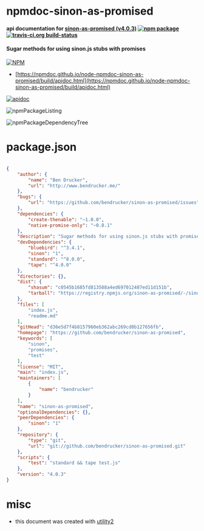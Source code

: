# npmdoc-sinon-as-promised

#### api documentation for  [sinon-as-promised (v4.0.3)](https://github.com/bendrucker/sinon-as-promised)  [![npm package](https://img.shields.io/npm/v/npmdoc-sinon-as-promised.svg?style=flat-square)](https://www.npmjs.org/package/npmdoc-sinon-as-promised) [![travis-ci.org build-status](https://api.travis-ci.org/npmdoc/node-npmdoc-sinon-as-promised.svg)](https://travis-ci.org/npmdoc/node-npmdoc-sinon-as-promised)

#### Sugar methods for using sinon.js stubs with promises

[![NPM](https://nodei.co/npm/sinon-as-promised.png?downloads=true&downloadRank=true&stars=true)](https://www.npmjs.com/package/sinon-as-promised)

- [https://npmdoc.github.io/node-npmdoc-sinon-as-promised/build/apidoc.html](https://npmdoc.github.io/node-npmdoc-sinon-as-promised/build/apidoc.html)

[![apidoc](https://npmdoc.github.io/node-npmdoc-sinon-as-promised/build/screenCapture.buildCi.browser.%252Ftmp%252Fbuild%252Fapidoc.html.png)](https://npmdoc.github.io/node-npmdoc-sinon-as-promised/build/apidoc.html)

![npmPackageListing](https://npmdoc.github.io/node-npmdoc-sinon-as-promised/build/screenCapture.npmPackageListing.svg)

![npmPackageDependencyTree](https://npmdoc.github.io/node-npmdoc-sinon-as-promised/build/screenCapture.npmPackageDependencyTree.svg)



# package.json

```json

{
    "author": {
        "name": "Ben Drucker",
        "url": "http://www.bendrucker.me/"
    },
    "bugs": {
        "url": "https://github.com/bendrucker/sinon-as-promised/issues"
    },
    "dependencies": {
        "create-thenable": "~1.0.0",
        "native-promise-only": "~0.8.1"
    },
    "description": "Sugar methods for using sinon.js stubs with promises",
    "devDependencies": {
        "bluebird": "^3.4.1",
        "sinon": "1",
        "standard": "^8.0.0",
        "tape": "^4.0.0"
    },
    "directories": {},
    "dist": {
        "shasum": "c0545b1685fd813588a4ed697012487ed11d151b",
        "tarball": "https://registry.npmjs.org/sinon-as-promised/-/sinon-as-promised-4.0.3.tgz"
    },
    "files": [
        "index.js",
        "readme.md"
    ],
    "gitHead": "d36e5d7f4b8157960eb362abc269cd8b127656fb",
    "homepage": "https://github.com/bendrucker/sinon-as-promised",
    "keywords": [
        "sinon",
        "promises",
        "test"
    ],
    "license": "MIT",
    "main": "index.js",
    "maintainers": [
        {
            "name": "bendrucker"
        }
    ],
    "name": "sinon-as-promised",
    "optionalDependencies": {},
    "peerDependencies": {
        "sinon": "1"
    },
    "repository": {
        "type": "git",
        "url": "git://github.com/bendrucker/sinon-as-promised.git"
    },
    "scripts": {
        "test": "standard && tape test.js"
    },
    "version": "4.0.3"
}
```



# misc
- this document was created with [utility2](https://github.com/kaizhu256/node-utility2)
